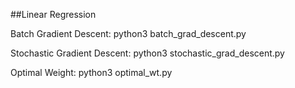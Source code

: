 ##Linear Regression

Batch Gradient Descent: python3 batch_grad_descent.py

Stochastic Gradient Descent: python3 stochastic_grad_descent.py

Optimal Weight: python3 optimal_wt.py
